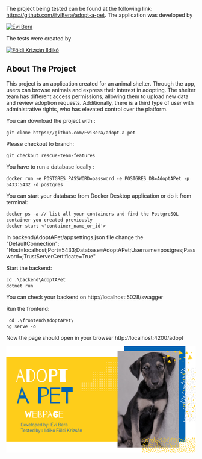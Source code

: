 The project being tested can be found at the following link: https://github.com/EviBera/adopt-a-pet.
The application was developed by

[![Évi Bera](https://img.shields.io/badge/%C3%89vi%20Bera-blue.svg?logo=github)](https://github.com/EviBera)

The tests were created by

[![Földi Krizsán Ildikó](https://img.shields.io/badge/F%C3%B6ldi%20Krizs%C3%A1n%20Ildik%C3%B3-blue.svg?logo=github)](https://github.com/FoldiKrizsanIldiko)

## About The Project

This project is an application created for an animal shelter. Through the app, users can browse animals and express their interest in adopting. 
The shelter team has different access permissions, allowing them to upload new data and review adoption requests. 
Additionally, there is a third type of user with administrative rights, who has elevated control over the platform.

You can download the project with :
```angular2html
git clone https://github.com/EviBera/adopt-a-pet
```
Please checkout to branch: 
```angular2html
git checkout rescue-team-features
```
You have to run a database locally :
```angular2html
docker run -e POSTGRES_PASSWORD=password -e POSTGRES_DB=AdoptAPet -p 5433:5432 -d postgres
```
You can start your database from Docker Desktop application or do it from terminal:
```angular2html
docker ps -a // list all your containers and find the PostgreSQL container you created previously
docker start <'container_name_or_id'>
```
In backend/AdoptAPet/appsettings.json file change the "DefaultConnection": "Host=localhost;Port=5433;Database=AdoptAPet;Username=postgres;Password=<Your password>;TrustServerCertificate=True"

Start the backend:

```angular2html
cd .\backend\AdoptAPet
dotnet run
```
You can check your backend on http://localhost:5028/swagger

Run the frontend:

```angular2html
 cd .\frontend\AdoptAPet\
ng serve -o
```
Now the page should open in your browser http://localhost:4200/adopt


![img.png](img.png)
